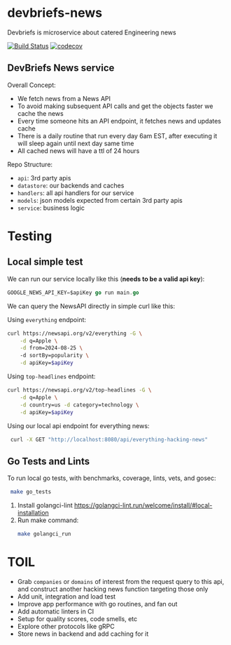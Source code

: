 # devbriefs-news
Devbriefs is microservice about catered Engineering news

[//]: # (<img align="right" width="159px" src="https://raw.githubusercontent.com/gin-gonic/logo/master/color.png">)

[![Build Status](https://github.com/semper-proficiens/devbriefs-news/actions/workflows/gotests.yml/badge.svg)](https://github.com/semper-proficiens/devbriefs-news/actions?query=branch%3Amain+)
[![codecov](https://codecov.io/github/semper-proficiens/devbriefs-news/branch/main/graph/badge.svg?token=75SCUZRRIP)](https://codecov.io/github/semper-proficiens/devbriefs-news)

## DevBriefs News service

Overall Concept:
- We fetch news from a News API
- To avoid making subsequent API calls and get the objects faster we cache the news
- Every time someone hits an API endpoint, it fetches news and updates cache
- There is a daily routine that run every day 6am EST, after executing it will sleep again until next day same time
- All cached news will have a ttl of 24 hours

Repo Structure:
- `api`: 3rd party apis
- `datastore`: our backends and caches
- `handlers`: all api handlers for our service
- `models`: json models expected from certain 3rd party apis
- `service`: business logic

# Testing

## Local simple test

We can run our service locally like this (**needs to be a valid api key**):
```go
GOOGLE_NEWS_API_KEY=$apiKey go run main.go
```

We can query the NewsAPI directly in simple curl like this:

Using `everything` endpoint:
```bash
curl https://newsapi.org/v2/everything -G \
    -d q=Apple \
    -d from=2024-08-25 \  
    -d sortBy=popularity \
    -d apiKey=$apiKey
```

Using `top-headlines` endpoint:
```bash
curl https://newsapi.org/v2/top-headlines -G \
    -d q=Apple \
    -d country=us -d category=technology \
    -d apiKey=$apiKey
```

Using our local api endpoint for everything news:
```bash
 curl -X GET "http://localhost:8080/api/everything-hacking-news"
```

## Go Tests and Lints

To run local go tests, with benchmarks, coverage, lints, vets, and gosec:
```bash
 make go_tests
```

1. Install golangci-lint https://golangci-lint.run/welcome/install/#local-installation
2. Run make command:
    ```bash
    make golangci_run
    ```

# TOIL

- Grab `companies` or `domains` of interest from the request query to this api, and construct another hacking news function
targeting those only
- Add unit, integration and load test
- Improve app performance with go routines, and fan out
- Add automatic linters in CI
- Setup for quality scores, code smells, etc
- Explore other protocols like gRPC
- Store news in backend and add caching for it


